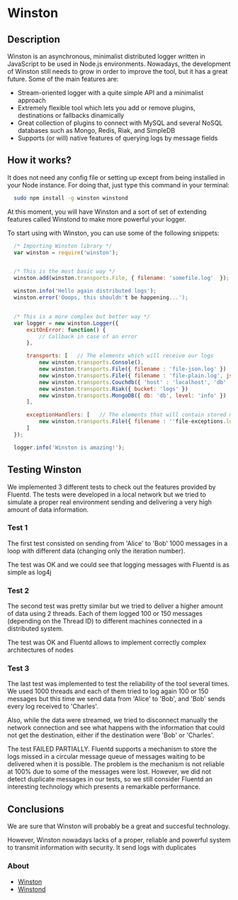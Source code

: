 Winston
===========================


## Description

Winston is an asynchronous, minimalist distributed logger written in JavaScript to be used in Node.js environments. Nowadays, the development of Winston still needs to grow in order to improve the tool, but it has a great future. Some of the main features are:

* Stream-oriented logger with a quite simple API and a minimalist approach
* Extremely flexible tool which lets you add or remove plugins, destinations or fallbacks dinamically
* Great collection of plugins to connect with MySQL and several NoSQL databases such as Mongo, Redis, Riak, and SimpleDB
* Supports (or will) native features of querying logs by message fields



## How it works?

It does not need any config file or setting up except from being installed in your Node instance. For doing that, just type this command in your terminal:

```bash
  sudo npm install -g winston winstond
```

At this moment, you will have Winston and a sort of set of extending features called Winstond to make more powerful your logger.

To start using with Winston, you can use some of the following snippets:

```javascript
  /* Importing Winston library */
  var winston = require('winston');


  /* This is the most basic way */
  winston.add(winston.transports.File, { filename: 'somefile.log'  });

  winston.info('Hello again distributed logs');
  winston.error('Ooops, this shouldn't be happening...');


  /* This is a more complex but better way */
  var logger = new winston.Logger({
      exitOnError: function() {
          // Callback in case of an error
      },

      transports: [   // The elements which will receive our logs
          new winston.transports.Console(),
          new winston.transports.File({ filename : 'file-json.log' })
          new winston.transports.File({ filename : 'file-plain.log', json : false })
          new winston.transports.Couchdb({ 'host' : 'localhost', 'db' : 'logs' })
          new winston.transports.Riak({ bucket: 'logs' })
          new winston.transports.MongoDB({ db: 'db', level: 'info' })
      ],

      exceptionHandlers: [   // The elements that will contain stored messages about uncaught exceptions
          new winston.transports.File({ filename : ''file-exceptions.log'  })
      ]
  });

  logger.info('Winston is amazing!');
```



## Testing Winston

We implemented 3 different tests to check out the features provided by
Fluentd. The tests were developed in a local network but we tried to simulate
a proper real environment sending and delivering a very high amount of
data information.


### Test 1
The first test consisted on sending from 'Alice' to 'Bob' 1000 messages in a
loop with different data (changing only the iteration number).

The test was OK and we could see that logging messages with Fluentd is as simple as log4j


### Test 2
The second test was pretty similar but we tried to deliver a higher amount of
data using 2 threads. Each of them logged 100 or 150 messages (depending on
the Thread ID) to different machines connected in a distributed system.

The test was OK and Fluentd allows to implement correctly complex
architectures of nodes


### Test 3
The last test was implemented to test the reliability of the tool several
times. We used 1000 threads and each of them tried to log again 100 or 150 messages but this
time we send data from 'Alice' to 'Bob', and 'Bob' sends every log received to 'Charles'.

Also, while the data were streamed, we tried to disconnect manually the network
connection and see what happens with the information that could not get the
destination, either if the destination were 'Bob' or 'Charles'.

The test FAILED PARTIALLY. Fluentd supports a mechanism to store the logs
missed in a circular message queue of messages waiting to be delivered when it
is possible. The problem is the mechanism is not reliable at 100% due to some
of the messages were lost. However, we did not detect duplicate messages in
our tests, so we still consider Fluentd an interesting technology which presents a remarkable performance.



## Conclusions

We are sure that Winston will probably be a great and succesful technology.

However, Winston nowadays lacks of a proper, reliable and powerful system to
transmit information with security. It send logs with duplicates


### About

- [Winston](https://github.com/flatiron/winston/)
- [Winstond](https://github.com/flatiron/winstond/)

